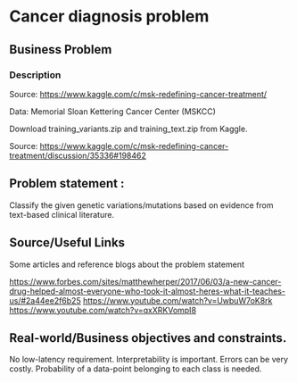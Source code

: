 # Cancer diagnosis problem

## Business Problem
### Description
Source: https://www.kaggle.com/c/msk-redefining-cancer-treatment/

Data: Memorial Sloan Kettering Cancer Center (MSKCC)

Download training_variants.zip and training_text.zip from Kaggle.

Source: https://www.kaggle.com/c/msk-redefining-cancer-treatment/discussion/35336#198462

## Problem statement :
Classify the given genetic variations/mutations based on evidence from text-based clinical literature.

## Source/Useful Links
Some articles and reference blogs about the problem statement

https://www.forbes.com/sites/matthewherper/2017/06/03/a-new-cancer-drug-helped-almost-everyone-who-took-it-almost-heres-what-it-teaches-us/#2a44ee2f6b25
https://www.youtube.com/watch?v=UwbuW7oK8rk
https://www.youtube.com/watch?v=qxXRKVompI8

## Real-world/Business objectives and constraints.
No low-latency requirement.
Interpretability is important.
Errors can be very costly.
Probability of a data-point belonging to each class is needed.

